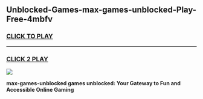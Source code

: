 
## Unblocked-Games-max-games-unblocked-Play-Free-4mbfv
<h3>
<a href="https://premium76.site?title=max-games-unblocked&ref=23A">CLICK TO PLAY</a></h3>
<hr>

<h3>
<a href="https://premium76.site?title=max-games-unblocked&ref=23A">CLICK 2 PLAY</a>
  
</h3>

<a href="https://premium76.site?title=max-games-unblocked&ref=23A"><img src="https://clearcache.store/games.png"></a>


**max-games-unblocked games unblocked: Your Gateway to Fun and Accessible Online Gaming**
